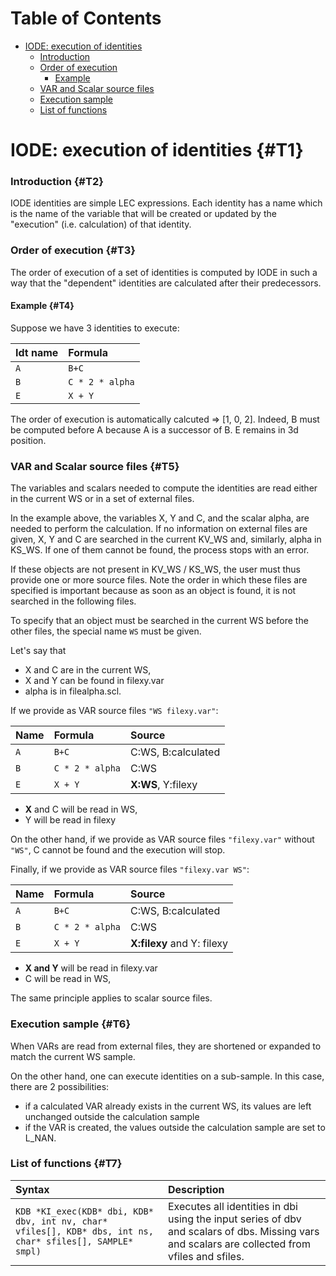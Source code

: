 <!-- This content was generated by scr4w_amd -->

# Table of Contents



- [IODE: execution of identities](#T1)
    - [Introduction](#T2)
    - [Order of execution](#T3)
      - [Example](#T4)
    - [VAR and Scalar source files](#T5)
    - [Execution sample](#T6)
    - [List of functions](#T7)

# IODE: execution of identities {#T1}

### Introduction {#T2}

IODE identities are simple LEC expressions. Each identity has a name which is the name of the variable that will be created or updated by the "execution" (i.e. calculation) of that identity.

### Order of execution {#T3}

The order of execution of a set of identities is computed by IODE in such a way that the "dependent" identities are calculated after their predecessors.

#### Example {#T4}

Suppose we have 3 identities to execute:

|Idt name|Formula|
|:---|:---|
|`A`|`B+C`|
|`B`|`C * 2 * alpha`|
|`E`|`X + Y`|

The order of execution is automatically calcuted => \[1, 0, 2\]. Indeed, B must be computed before A because A is a successor of B. E remains in 3d position.

### VAR and Scalar source files {#T5}

The variables and scalars needed to compute the identities are read either in the current WS or in a set of external files.

In the example above, the variables X, Y and C, and the scalar alpha, are needed to perform the calculation. If no information on external files are given, X, Y and C are searched in the current KV\_WS and, similarly, alpha in KS\_WS. If one of them cannot be found, the process stops with an error.

If these objects are not present in KV\_WS / KS\_WS, the user must thus provide one or more source files. Note the order in which these files are specified is important because as soon as an object is found, it is not searched in the following files.

To specify that an object must be searched in the current WS before the other files, the special name `WS` must be given.

Let's say that

- X and C are in the current WS,
- X and Y can be found in filexy.var
- alpha is in filealpha.scl.

If we provide as VAR source files `"WS filexy.var"`:

|**Name**|**Formula**|Source|
|:---|:---|:---|
|`A`|`B+C`|C:WS, B:calculated|
|`B`|`C * 2 * alpha`|C:WS|
|`E`|`X + Y`|**X:WS**, Y:filexy|

- **X** and C will be read in WS,
- Y will be read in filexy

On the other hand, if we provide as VAR source files `"filexy.var"` without `"WS"`, C cannot be found and the execution will stop.

Finally, if we provide as VAR source files `"filexy.var WS"`:

|**Name**|**Formula**|Source|
|:---|:---|:---|
|`A`|`B+C`|C:WS, B:calculated|
|`B`|`C * 2 * alpha`|C:WS|
|`E`|`X + Y`|**X:filexy** and Y: filexy|

- **X and Y** will be read in filexy.var
- C will be read in WS,

The same principle applies to scalar source files.

### Execution sample {#T6}

When VARs are read from external files, they are shortened or expanded to match the current WS sample.

On the other hand, one can execute identities on a sub\-sample. In this case, there are 2 possibilities:

- if a calculated VAR already exists in the current WS, its values are left unchanged outside the calculation sample
- if the VAR is created, the values outside the calculation sample are set to L\_NAN.

### List of functions {#T7}

|Syntax|Description|
|:---|:---|
|`KDB *KI_exec(KDB* dbi, KDB* dbv, int nv, char* vfiles[], KDB* dbs, int ns, char* sfiles[], SAMPLE* smpl)`|Executes all identities in dbi using the input series of dbv and scalars of dbs. Missing vars and scalars are collected from vfiles and sfiles.|

